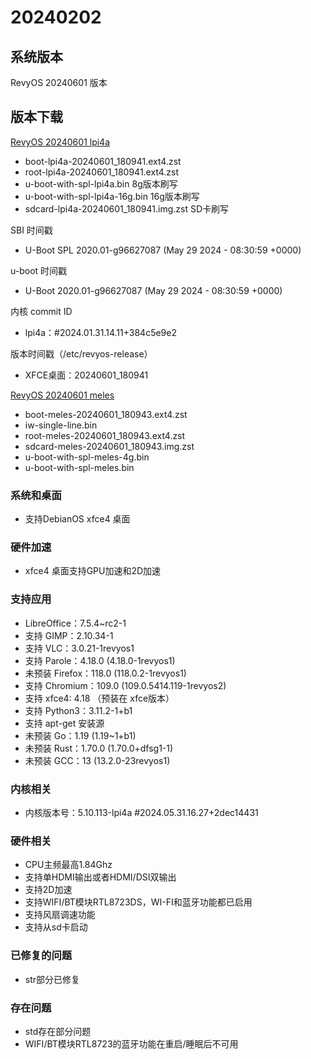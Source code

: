 # 20240202

## 系统版本

RevyOS 20240601 版本

## 版本下载

[RevyOS 20240601 lpi4a](https://mirror.iscas.ac.cn/revyos/extra/images/lpi4a/20240601/)

- boot-lpi4a-20240601_180941.ext4.zst
- root-lpi4a-20240601_180941.ext4.zst
- u-boot-with-spl-lpi4a.bin     8g版本刷写
- u-boot-with-spl-lpi4a-16g.bin 16g版本刷写
- sdcard-lpi4a-20240601_180941.img.zst SD卡刷写

SBI 时间戳

- U-Boot SPL 2020.01-g96627087 (May 29 2024 - 08:30:59 +0000)

u-boot 时间戳

- U-Boot 2020.01-g96627087 (May 29 2024 - 08:30:59 +0000)

内核 commit ID

- lpi4a：#2024.01.31.14.11+384c5e9e2

版本时间戳（/etc/revyos-release）

- XFCE桌面：20240601_180941

[RevyOS 20240601 meles](https://mirror.iscas.ac.cn/revyos/extra/images/meles/20240601/)

- boot-meles-20240601_180943.ext4.zst
- iw-single-line.bin
- root-meles-20240601_180943.ext4.zst
- sdcard-meles-20240601_180943.img.zst
- u-boot-with-spl-meles-4g.bin
- u-boot-with-spl-meles.bin

### 系统和桌面

- 支持DebianOS xfce4 桌面

### 硬件加速

- xfce4 桌面支持GPU加速和2D加速

### 支持应用

- LibreOffice：7.5.4~rc2-1
- 支持 GIMP：2.10.34-1
- 支持 VLC：3.0.21-1revyos1
- 支持 Parole：4.18.0 (4.18.0-1revyos1)
- 未预装 Firefox：118.0 (118.0.2-1revyos1)
- 支持 Chromium：109.0 (109.0.5414.119-1revyos2)
- 支持 xfce4: 4.18 （预装在 xfce版本）
- 支持 Python3：3.11.2-1+b1
- 支持 apt-get 安装源
- 未预装 Go：1.19 (1.19~1+b1)
- 未预装 Rust：1.70.0 (1.70.0+dfsg1-1)
- 未预装 GCC：13 (13.2.0-23revyos1)

### 内核相关

- 内核版本号：5.10.113-lpi4a  #2024.05.31.16.27+2dec14431

### 硬件相关

- CPU主频最高1.84Ghz
- 支持单HDMI输出或者HDMI/DSI双输出
- 支持2D加速
- 支持WIFI/BT模块RTL8723DS，WI-FI和蓝牙功能都已启用
- 支持风扇调速功能
- 支持从sd卡启动

### 已修复的问题

- str部分已修复

### 存在问题

- std存在部分问题
- WIFI/BT模块RTL8723的蓝牙功能在重启/睡眠后不可用
